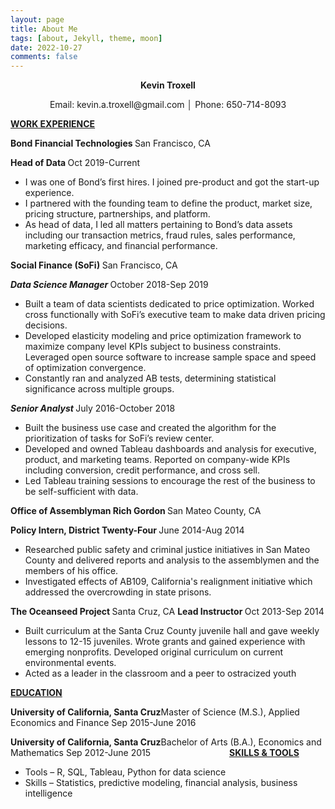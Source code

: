 ```yaml
---
layout: page
title: About Me
tags: [about, Jekyll, theme, moon]
date: 2022-10-27
comments: false
---
```


<p style="text-align: center;"><strong>Kevin Troxell</strong></p>
<p style="text-align: center;">Email: kevin.a.troxell@gmail.com │ Phone: 650-714-8093</p>
<p><span style="text-decoration: underline;"><strong>WORK EXPERIENCE</strong></span></p>
<p><strong>Bond Financial Technologies </strong>San Francisco, CA&nbsp;</p>
<p><strong>Head of Data </strong>Oct 2019-Current</p>
<ul>
<li>I was one of Bond&rsquo;s first hires. I joined pre-product and got the start-up experience.</li>
<li>I partnered with the founding team to define the product, market size, pricing structure, partnerships, and platform.&nbsp;</li>
<li>As head of data, I led all matters pertaining to Bond&rsquo;s data assets including our transaction metrics, fraud rules, sales performance, marketing efficacy, and financial performance.</li>
</ul>
<p><strong>Social Finance (SoFi) </strong>San Francisco, CA&nbsp;</p>
<p><strong><em>Data Science Manager </em></strong>October 2018-Sep 2019&nbsp;&nbsp;&nbsp; &nbsp;&nbsp;&nbsp; &nbsp;&nbsp;&nbsp; &nbsp;&nbsp;&nbsp; &nbsp;&nbsp;&nbsp; &nbsp;&nbsp;&nbsp; &nbsp;&nbsp;&nbsp; &nbsp;&nbsp;&nbsp;</p>
<ul>
<li>Built a team of data scientists dedicated to price optimization. Worked cross functionally with SoFi&rsquo;s executive team to make data driven pricing decisions.</li>
<li>Developed elasticity modeling and price optimization framework to maximize company level KPIs subject to business constraints. Leveraged open source software to increase sample space and speed of optimization convergence.</li>
<li>Constantly ran and analyzed AB tests, determining statistical significance across multiple groups.</li>
</ul>
<p><strong><em>Senior Analyst </em></strong>July 2016-October 2018&nbsp;&nbsp;&nbsp; &nbsp;&nbsp;&nbsp; &nbsp;&nbsp;&nbsp; &nbsp;&nbsp;&nbsp; &nbsp;&nbsp;&nbsp;</p>
<ul>
<li>Built the business use case and created the algorithm for the prioritization of tasks for SoFi&rsquo;s review center.</li>
<li>Developed and owned Tableau dashboards and analysis for executive, product, and marketing teams. Reported on company-wide KPIs including conversion, credit performance, and cross sell.</li>
<li>Led Tableau training sessions to encourage the rest of the business to be self-sufficient with data.&nbsp;&nbsp;&nbsp;</li>
</ul>
<p><strong>Office of Assemblyman Rich Gordon </strong>San Mateo County, CA&nbsp;</p>
<p><strong>Policy Intern, District Twenty-Four </strong>June 2014-Aug 2014&nbsp;&nbsp;&nbsp; &nbsp;&nbsp;&nbsp; &nbsp;&nbsp;&nbsp; &nbsp;&nbsp;&nbsp; &nbsp;&nbsp;&nbsp; &nbsp;&nbsp;&nbsp;</p>
<ul>
<li>Researched public safety and criminal justice initiatives in San Mateo County and delivered reports and analysis to the assemblymen and the members of his office.&nbsp;</li>
<li>Investigated effects of AB109, California's realignment initiative which addressed the overcrowding in state prisons.</li>
</ul>
<p><strong>The Oceanseed Project </strong>Santa Cruz, CA <strong>Lead Instructor </strong>Oct 2013-Sep 2014</p>
<ul>
<li>Built curriculum at the Santa Cruz County juvenile hall and gave weekly lessons to 12-15 juveniles. Wrote grants and gained experience with emerging nonprofits. Developed original curriculum on current environmental events. &nbsp;&nbsp;&nbsp; &nbsp;&nbsp;&nbsp; &nbsp;&nbsp;&nbsp; &nbsp;&nbsp;&nbsp; &nbsp;&nbsp;&nbsp; &nbsp;&nbsp;&nbsp; &nbsp;&nbsp;&nbsp;</li>
<li>Acted as a leader in the classroom and a peer to ostracized youth&nbsp;</li>
</ul>
<p><span style="text-decoration: underline;"><strong>EDUCATION</strong></span></p>
<p><strong>University of California, Santa Cruz</strong>Master of Science (M.S.), Applied Economics and Finance Sep 2015-June 2016</p>
<p><strong>University of California, Santa Cruz</strong>Bachelor of Arts (B.A.), Economics and Mathematics Sep 2012-June 2015&nbsp;&nbsp;&nbsp; &nbsp;&nbsp;&nbsp; &nbsp;&nbsp;&nbsp; &nbsp;&nbsp;&nbsp; &nbsp;&nbsp;&nbsp; &nbsp;&nbsp;&nbsp; &nbsp;&nbsp;&nbsp; &nbsp;&nbsp;&nbsp; <span style="text-decoration: underline;"><strong>SKILLS &amp; TOOLS</strong></span></p>
<ul>
<li>Tools &ndash; R, SQL, Tableau, Python for data science</li>
<li>Skills &ndash; Statistics, predictive modeling, financial analysis, business intelligence</li>
</ul>
